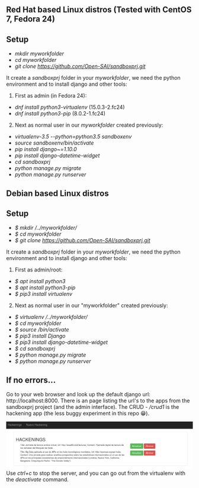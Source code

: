 ## Red Hat based Linux distros (Tested with CentOS 7, Fedora 24)

## Setup
- *mkdir myworkfolder*
- *cd myworkfolder*
- *git clone https://github.com/Open-SAI/sandboxprj.git*

It create a *sandboxprj* folder in your *myworkfolder*, we need the python environment and to install django and other tools:

1. First as admin (in Fedora 24):
 - *dnf install python3-virtualenv* (15.0.3-2.fc24)
 - *dnf install python3-pip*  (8.0.2-1.fc24)
2. Next as normal user in our *myworkfolder* created previously:
 - *virtualenv-3.5 --python=python3.5 sandboxenv*
 - *source sandboxenv/bin/activate*
 - *pip install django~=1.10.0*
 - *pip install django-datetime-widget*
 - *cd sandboxprj*
 - *python manage.py migrate*
 - *python manage.py runserver*


## Debian based Linux distros

## Setup

- *$ mkdir /../myworkfolder/*
- *$ cd myworkfolder*
- *$ git clone https://github.com/Open-SAI/sandboxprj.git*

It create a *sandboxprj* folder in your *myworkfolder*, we need the python environment and to install django and other tools:

1. First as admin/root:

 - *$ apt install python3*
 - *$ apt install python3-pip*
 - *$ pip3 install virtualenv*

2. Next as normal user in our "myworkfolder" created previously:
 - *$ virtualenv /../myworkfolder/*
 - *$ cd myworkfolder*
 - *$ source /bin/activate*
 - *$ pip3 install Django*
 - *$ pip3 install django-datetime-widget*
 - *$ cd sandboxprj*
 - *$ python manage.py migrate*
 - *$ python manage.py runserver*


## If no errors...
Go to your web browser and look up the default django url: http://localhost:8000. There is an page listing the url's to the apps from the sandboxprj project (and the admin interface). The CRUD - */crud1* is the hackening app (the less buggy experiment in this repo :grin:).

![Preview](https://raw.githubusercontent.com/Open-SAI/sandboxprj/master/preview.png)
Use *ctrl+c* to stop the server, and you can go out from the virtualenv with the *deactivate* command.

